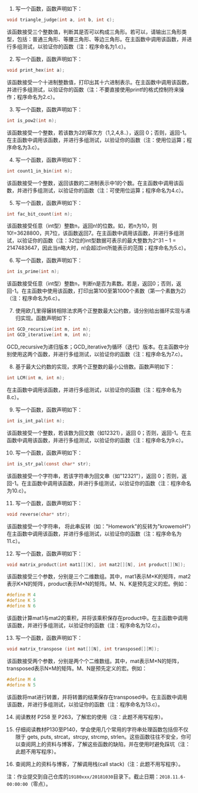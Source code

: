 1. 写一个函数，函数声明如下：
```c
void triangle_judge(int a, int b, int c);
```
该函数接受三个整数值，判断其是否可以构成三角形。若可以，请输出三角形类型，包括：普通三角形、等腰三角形、等边三角形。在主函数中调用该函数，并进行多组测试，以验证你的函数（注：程序命名为1.c）。


2. 写一个函数，函数声明如下：
```c
void print_hex(int a);
```
该函数接受一个十进制整数值，打印出其十六进制表示。在主函数中调用该函数，并进行多组测试，以验证你的函数（注：不要直接使用printf的格式控制符来操作；程序命名为2.c）。


3. 写一个函数，函数声明如下：
```c
int is_pow2(int n);
```
该函数接受一个整数，若该数为2的幂次方（1,2,4,8..），返回 0；否则，返回-1。在主函数中调用该函数，并进行多组测试，以验证你的函数（注：使用位运算；程序命名为3.c）。


4. 写一个函数，函数声明如下：
```c
int count1_in_bin(int n);
```
该函数接受一个整数，返回该数的二进制表示中1的个数。在主函数中调用该函数，并进行多组测试，以验证你的函数（注：可使用位运算；程序命名为4.c）。


5. 写一个函数，函数声明如下：
```c
int fac_bit_count(int n);
```
该函数接受任意（int型）整数n，返回n!的位数。如，若n为10，则10!=3628800，共7位，该函数返回7。在主函数中调用该函数，并进行多组测试，以验证你的函数（注：32位的int型数据可表示的最大整数为2^31 – 1 = 2147483647，因此当n略大时，n!会超过int所能表示的范围；程序命名为5.c）。


6. 写一个函数，函数声明如下：
```c
int is_prime(int n);
```
该函数接受任意（int型）整数n，判断n是否为素数。若是，返回0；否则，返回-1。在主函数中使用该函数，打印出第100至第1000个素数（第一个素数为2）（注：程序命名为6.c）。


7. 使用欧几里得辗转相除法求两个正整数最大公约数，请分别给出循环实现与递归实现。函数声明如下：
```c
int GCD_recursive(int m, int n);
int GCD_iterative(int m, int n);
```
GCD_recursive为递归版本；GCD_iterative为循环（迭代）版本。在主函数中分别使用这两个函数，并进行多组测试，以验证你的函数（注：程序命名为7.c）。


8. 基于最大公约数的实现，求两个正整数的最小公倍数。函数声明如下：
```c
int LCM(int m, int n);
```
在主函数中调用该函数，并进行多组测试，以验证你的函数（注：程序命名为8.c）。


9. 写一个函数，函数声明如下：
```c
int is_int_pal(int n);
```
该函数接受一个整数，若该数为回文数（如12321），返回 0；否则，返回-1。在主函数中调用该函数，并进行多组测试，以验证你的函数（注：程序命名为9.c）。


10. 写一个函数，函数声明如下：
```c
int is_str_pal(const char* str);
```
该函数接受一个字符串，若该字符串为回文串（如"12321"），返回 0；否则，返回-1。在主函数中调用该函数，并进行多组测试，以验证你的函数（注：程序命名为10.c）。


11. 写一个函数，函数声明如下：
```c
void reverse(char* str);
```
该函数接受一个字符串， 将此串反转（如："Homework"的反转为"krowemoH"）在主函数中调用该函数，并进行多组测试，以验证你的函数（注：程序命名为11.c）。


12. 写一个函数，函数声明如下：
```c
void matrix_product(int mat1[][K], int mat2[][N], int product[][N]);
```
该函数接受三个参数，分别是三个二维数组。其中，mat1表示M×K的矩阵，mat2表示K×N的矩阵，product表示M×N的矩阵。M、N、K是预先定义的宏。例如：
```c
#define M 4
#define K 5
#define N 6
```
该函数计算mat1与mat2的乘积，并将该乘积保存在product中。在主函数中调用该函数，并进行多组测试，以验证你的函数（注：程序命名为12.c）。


13. 写一个函数，函数声明如下：
```c
void matrix_transpose (int mat[][N], int transposed[][M]);
```
该函数接受两个参数，分别是两个个二维数组。其中，mat表示M×N的矩阵，transposed表示N×M的矩阵。M、N是预先定义的宏。例如：
```c
#define M 4
#define N 5
```
该函数将mat进行转置，并将转置的结果保存在transposed中。在主函数中调用该函数，并进行多组测试，以验证你的函数（注：程序命名为13.c）。


14. 阅读教材 P258 至 P263，了解宏的使用（注：此题不用写程序）。


15. 仔细阅读教材P130至P140，学会使用几个常用的字符串处理函数包括但不仅限于 gets, puts, strcat，strcpy, strcmp, strlen。这些函数往往不安全，你可以查阅网上的资料与博客，了解这些函数的缺陷，并在使用时避免踩坑（注：此题不用写程序）。


16. 查阅网上的资料与博客，了解调用栈(call stack)（注：此题不用写程序）。

注：作业提交到自己仓库的`19180xxx/20181030`目录下。截止日期：`2018.11.6-00:00:00`（零点）。
